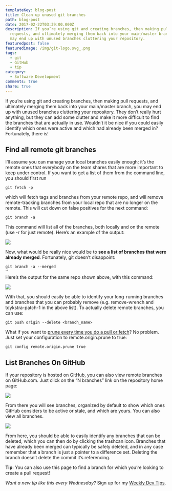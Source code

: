 ```yaml
---
templateKey: blog-post
title: Clean up unused git branches
path: blog-post
date: 2017-02-22T03:39:00.000Z
description: If you’re using git and creating branches, then making pull
  requests, and ultimately merging them back into your main/master branch, you
  may end up with unused branches cluttering your repository.
featuredpost: false
featuredimage: /img/git-logo.svg_.png
tags:
  - git
  - GitHub
  - tip
category:
  - Software Development
comments: true
share: true
---
```

If you’re using git and creating branches, then making pull requests, and ultimately merging them back into your main/master branch, you may end up with unused branches cluttering your repository. They don’t really hurt anything, but they can add some clutter and make it more difficult to find the branches that are actually in use. Wouldn’t it be nice if you could easily identify which ones were active and which had already been merged in? Fortunately, there is!

## Find all remote git branches

I’ll assume you can manage your local branches easily enough; it’s the remote ones that everybody on the team shares that are more important to keep under control. If you want to get a list of them from the command line, you should first run

`git fetch -p`

which will fetch tags and branches from your remote repo, and will remove remote-tracking branches from your local repo that are no longer on the remote. This will cut down on false positives for the next command:

`git branch -a`

This command will list all of the branches, both locally and on the remote (use -r for just remote). Here’s an example of the output:

![](/img/gitbrancha.png)

Now, what would be really nice would be to **see a list of branches that were already merged**. Fortunately, git doesn’t disappoint:

`git branch -a --merged`\
``\
Here’s the output for the same repo shown above, with this command:

![](/img/gitbrancha-merged.png)

With that, you should easily be able to identify your long-running branches and branches that you can probably remove (e.g. remove-wrench and tdykstra-patch-1 in the above list). To actually delete remote branches, you can use:

`git push origin --delete <branch_name>`

What if you want to [prune every time you do a pull or fetch](https://stackoverflow.com/a/18718936)? No problem. Just set your configuration to remote.origin.prune to true:

`git config remote.origin.prune true`

## List Branches On GitHub

If your repository is hosted on GitHub, you can also view remote branches on GitHub.com. Just click on the “N branches” link on the repository home page:

![](/img/github-branches-link.png)

From there you will see branches, organized by default to show which ones GitHub considers to be active or stale, and which are yours. You can also view all branches.

![](/img/github-branches.png)

From here, you should be able to easily identify any branches that can be deleted, which you can then do by clicking the trashcan icon. Branches that have already been merged can typically be safely deleted, and in any case remember that a branch is just a pointer to a difference set. Deleting the branch doesn’t delete the commit it’s referencing.

**Tip**: You can also use this page to find a branch for which you’re looking to create a pull request!

*Want a new tip like this every Wednesday?* Sign up for my [Weekly Dev Tips](https://ardalis.com/tips).